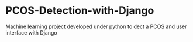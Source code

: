 # PCOS-Detection-with-Django
Machine learning project developed under python to dect a PCOS and user interface with Django
